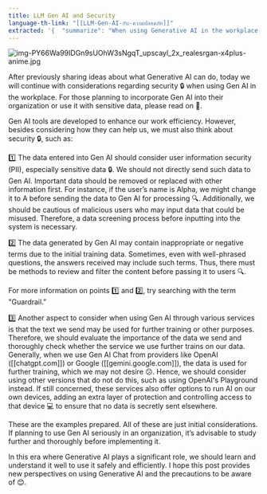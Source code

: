```yaml
---
title: LLM Gen AI and Security
language-th-link: "[[LLM-Gen-AI-กับ-ความปลอดภัย]]"
extracted: '{  "summarize": "When using Generative AI in the workplace, consider security measures such as protecting sensitive data, reviewing generated content, and evaluating data usage by AI services. Implementing guardrails and using alternative versions can help. Study thoroughly before implementing Gen AI.",  "keywords": ["Generative AI", "security", "data protection", "sensitive data", "guardrails", "AI services", "workplace"]}'
---
```


![img-PY66Wa99IDGn9sUOhW3sNgqT_upscayl_2x_realesrgan-x4plus-anime.jpg](img-PY66Wa99IDGn9sUOhW3sNgqT_upscayl_2x_realesrgan-x4plus-anime.jpg)

After previously sharing ideas about what Generative AI can do, today we will continue with considerations regarding security 🔒 when using Gen AI in the workplace. For those planning to incorporate Gen AI into their organization or use it with sensitive data, please read on 📝.

Gen AI tools are developed to enhance our work efficiency. However, besides considering how they can help us, we must also think about security 🔒, such as:

1️⃣ The data entered into Gen AI should consider user information security (PII), especially sensitive data 🔒. We should not directly send such data to Gen AI. Important data should be removed or replaced with other information first. For instance, if the user’s name is Alpha, we might change it to A before sending the data to Gen AI for processing 🔍. Additionally, we should be cautious of malicious users who may input data that could be misused. Therefore, a data screening process before inputting into the system is necessary.

2️⃣ The data generated by Gen AI may contain inappropriate or negative terms due to the initial training data. Sometimes, even with well-phrased questions, the answers received may include such terms. Thus, there must be methods to review and filter the content before passing it to users 🔍.

For more information on points 1️⃣ and 2️⃣, try searching with the term "Guardrail.”

3️⃣ Another aspect to consider when using Gen AI through various services is that the text we send may be used for further training or other purposes. Therefore, we should evaluate the importance of the data we send and thoroughly check whether the service we use further trains on our data. Generally, when we use Gen AI Chat from providers like OpenAI ([[chatgpt.com]]) or Google ([[gemini.google.com]]), the data is used for further training, which we may not desire 😕. Hence, we should consider using other versions that do not do this, such as using OpenAI's Playground instead. If still concerned, these services also offer options to run AI on our own devices, adding an extra layer of protection and controlling access to that device 💻 to ensure that no data is secretly sent elsewhere.

These are the examples prepared. All of these are just initial considerations. If planning to use Gen AI seriously in an organization, it’s advisable to study further and thoroughly before implementing it.

In this era where Generative AI plays a significant role, we should learn and understand it well to use it safely and efficiently. I hope this post provides new perspectives on using Generative AI and the precautions to be aware of 😊.